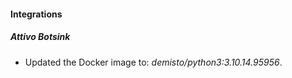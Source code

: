 
#### Integrations

##### Attivo Botsink
- Updated the Docker image to: *demisto/python3:3.10.14.95956*.


